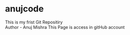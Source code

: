 # anujcode
This is my frist Git Repositiry
<br>
Author - Anuj Mishra
This Page is access in gitHub account 
